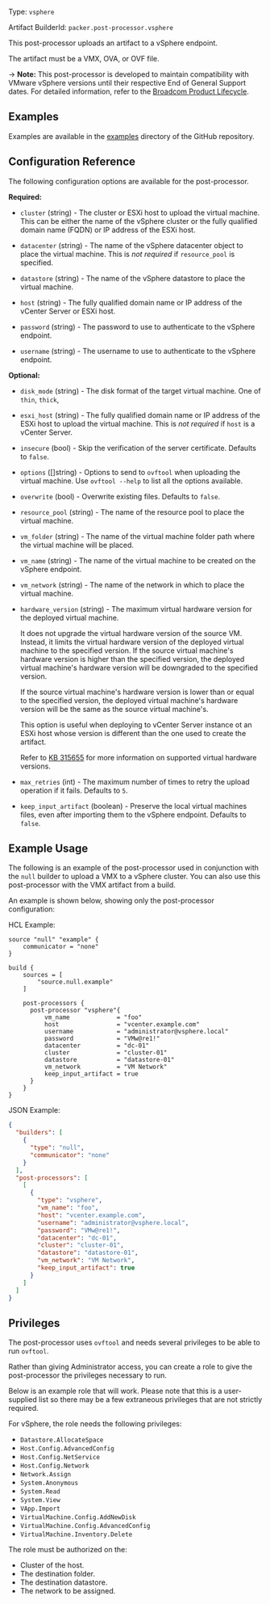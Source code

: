Type: `vsphere`

Artifact BuilderId: `packer.post-processor.vsphere`

This post-processor uploads an artifact to a vSphere endpoint.

The artifact must be a VMX, OVA, or OVF file.

-> **Note:** This post-processor is developed to maintain compatibility with VMware vSphere versions until
their respective End of General Support dates. For detailed information, refer to the
[Broadcom Product Lifecycle](https://support.broadcom.com/group/ecx/productlifecycle).

## Examples

Examples are available in the [examples](https://github.com/hashicorp/packer-plugin-vsphere/tree/main/examples/)
directory of the GitHub repository.

## Configuration Reference

The following configuration options are available for the post-processor.

**Required:**

<!-- Code generated from the comments of the Config struct in post-processor/vsphere/post-processor.go; DO NOT EDIT MANUALLY -->

- `cluster` (string) - The cluster or ESXi host to upload the virtual machine.
  This can be either the name of the vSphere cluster or the fully qualified domain name (FQDN)
  or IP address of the ESXi host.

- `datacenter` (string) - The name of the vSphere datacenter object to place the virtual machine.
  This is _not required_ if `resource_pool` is specified.

- `datastore` (string) - The name of the vSphere datastore to place the virtual machine.

- `host` (string) - The fully qualified domain name or IP address of the vCenter Server or ESXi host.

- `password` (string) - The password to use to authenticate to the vSphere endpoint.

- `username` (string) - The username to use to authenticate to the vSphere endpoint.

<!-- End of code generated from the comments of the Config struct in post-processor/vsphere/post-processor.go; -->


**Optional:**

<!-- Code generated from the comments of the Config struct in post-processor/vsphere/post-processor.go; DO NOT EDIT MANUALLY -->

- `disk_mode` (string) - The disk format of the target virtual machine. One of `thin`, `thick`,

- `esxi_host` (string) - The fully qualified domain name or IP address of the ESXi host to upload the
  virtual machine. This is _not required_ if `host` is a vCenter Server.

- `insecure` (bool) - Skip the verification of the server certificate. Defaults to `false`.

- `options` ([]string) - Options to send to `ovftool` when uploading the virtual machine.
  Use `ovftool --help` to list all the options available.

- `overwrite` (bool) - Overwrite existing files. Defaults to `false`.

- `resource_pool` (string) - The name of the resource pool to place the virtual machine.

- `vm_folder` (string) - The name of the virtual machine folder path where the virtual machine will be
  placed.

- `vm_name` (string) - The name of the virtual machine to be created on the vSphere endpoint.

- `vm_network` (string) - The name of the network in which to place the virtual machine.

- `hardware_version` (string) - The maximum virtual hardware version for the deployed virtual machine.
  
  It does not upgrade the virtual hardware version of the source VM. Instead, it limits the
  virtual hardware version of the deployed virtual machine  to the specified version.
  If the source virtual machine's hardware version is higher than the specified version, the
  deployed virtual machine's hardware version will be downgraded to the specified version.
  
  If the source virtual machine's hardware version is lower than or equal to the specified
  version, the deployed virtual machine's hardware version will be the same as the source
  virtual machine's.
  
  This option is useful when deploying to vCenter Server instance ot an ESXi host whose
  version is different than the one used to create the artifact.
  
  Refer to [KB 315655](https://knowledge.broadcom.com/external/article?articleNumber=315655)
  for more information on supported virtual hardware versions.

- `max_retries` (int) - The maximum number of times to retry the upload operation if it fails.
  Defaults to `5`.

<!-- End of code generated from the comments of the Config struct in post-processor/vsphere/post-processor.go; -->


- `keep_input_artifact` (boolean) - Preserve the local virtual machines files, even after importing
  them to the vSphere endpoint. Defaults to `false`.

## Example Usage

The following is an example of the post-processor used in conjunction with the `null` builder to
upload a VMX to a vSphere cluster. You can also use this post-processor with the VMX artifact from a
build.

An example is shown below, showing only the post-processor configuration:

HCL Example:

```hcl
source "null" "example" {
    communicator = "none"
}

build {
    sources = [
        "source.null.example"
    ]

    post-processors {
      post-processor "vsphere"{
          vm_name             = "foo"
          host                = "vcenter.example.com"
          username            = "administrator@vsphere.local"
          password            = "VMw@re1!"
          datacenter          = "dc-01"
          cluster             = "cluster-01"
          datastore           = "datastore-01"
          vm_network          = "VM Network"
          keep_input_artifact = true
      }
    }
}
```

JSON Example:

```json
{
  "builders": [
    {
      "type": "null",
      "communicator": "none"
    }
  ],
  "post-processors": [
    [
      {
        "type": "vsphere",
        "vm_name": "foo",
        "host": "vcenter.example.com",
        "username": "administrator@vsphere.local",
        "password": "VMw@re1!",
        "datacenter": "dc-01",
        "cluster": "cluster-01",
        "datastore": "datastore-01",
        "vm_network": "VM Network",
        "keep_input_artifact": true
      }
    ]
  ]
}
```

## Privileges

The post-processor uses `ovftool` and needs several privileges to be able to run `ovftool`.

Rather than giving Administrator access, you can create a role to give the post-processor the
privileges necessary to run.

Below is an example role that will work. Please note that this is a user-supplied list so there may
be a few extraneous privileges that are not strictly required.

For vSphere, the role needs the following privileges:

- `Datastore.AllocateSpace`
- `Host.Config.AdvancedConfig`
- `Host.Config.NetService`
- `Host.Config.Network`
- `Network.Assign`
- `System.Anonymous`
- `System.Read`
- `System.View`
- `VApp.Import`
- `VirtualMachine.Config.AddNewDisk`
- `VirtualMachine.Config.AdvancedConfig`
- `VirtualMachine.Inventory.Delete`

The role must be authorized on the:

- Cluster of the host.
- The destination folder.
- The destination datastore.
- The network to be assigned.
